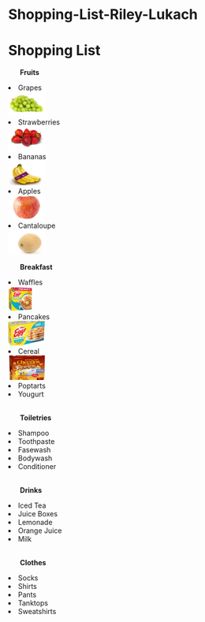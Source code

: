 # Shopping-List-Riley-Lukach
<!DOCTYPE html>
<html>
  <body>
    <h1>Shopping List</h1>
    <ul><strong>Fruits</strong></ul>
    <li>Grapes</li>
    <a href="https://www.target.com/p/extra-large-green-seedless-grapes-1-5lb-bag/-/A-15013624"><img src="grapes.png.png" alt="grapes" width="75" height="50"></a>
    <li>Strawberries</li>
    <a href="https://www.target.com/p/strawberries-1lb/-/A-13208903"><img src="strawberries.png.png" alt="strawberries" width="75" height="50"></a>
    <li>Bananas</li>
    <a href="https://www.target.com/p/organic-bananas-2lb-good-38-gather-8482/-/A-85759852#lnk=sametab"><img src="bananas.png.png" alt="bananas" width="75" height="50"></a>
    <li>Apples</li>
    <a href="https://www.target.com/p/honeycrisp-apple-each/-/A-31167786#lnk=sametab"><img src="apples.png.png" alt="apples" width="75" height="50"></a>
    <li>Cantaloupe</li>
    <a href="https://www.target.com/p/cantaloupe-each/-/A-15013939"><img src="cantaloupe.png.png" alt="cantaloupe" width="75" height="50"></a>
    <br>
    <ul><strong>Breakfast</strong></ul>
    <li>Waffles</li>
    <a href="https://www.target.com/p/kellogg-s-eggo-buttermilk-frozen-waffles/-/A-88826228?preselect=13190251#lnk=sametab"><img src="waffles.png.png" alt="waffles" width="50" height="50"></a>
    <li>Pancakes</li>
    <a href="https://www.target.com/p/kellogg-s-eggo-frozen-buttermilk-pancakes/-/A-88827017?preselect=13189239#lnk=sametab"><img src="pancakes.png.png" alt="pancakes" width="75" height="50"></a>
    <li>Cereal</li>
    <a href="https://www.target.com/p/general-mills-cheerios-honey-nut-cereal/-/A-89089767?preselect=81875234#lnk=sametab"><img src="cereal.png.png" alt="cereal" width="75" height="50"></a>
    <li>Poptarts</li>
    <li>Yougurt</li>
    <br>
    <ul><strong>Toiletries</strong></ul>
    <li>Shampoo</li>
    <li>Toothpaste</li>
    <li>Fasewash</li>
    <li>Bodywash</li>
    <li>Conditioner</li>
    <br>
    <ul><strong>Drinks</strong></ul>
    <li>Iced Tea</li>
    <li>Juice Boxes</li>
    <li>Lemonade</li>
    <li>Orange Juice</li>
    <li>Milk</li>
    <br>
    <ul><strong>Clothes</strong></ul>
    <li>Socks</li>
    <li>Shirts</li>
    <li>Pants</li>
    <li>Tanktops</li>
    <li>Sweatshirts</li>
